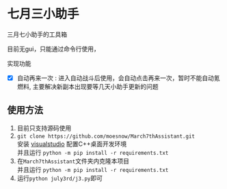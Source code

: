 七月三小助手
===========

三月七小助手的工具箱

目前无gui，只能通过命令行使用，

实现功能


- [x] 自动再来一次 : 进入自动战斗后使用，会自动点击再来一次，暂时不能自动氪燃料, 主要解决新副本出现要等几天小助手更新的问题

## 使用方法

1. 目前只支持源码使用
2. `git clone https://github.com/moesnow/March7thAssistant.git` <br />
   安装 [visualstudio](https://visualstudio.microsoft.com/zh-hans/vs/) 配置C++桌面开发环境   <br />
   并且运行 `python -m pip install -r requirements.txt`
3. 在`March7thAssistant`文件夹内克隆本项目  <br />
   并且运行 `python -m pip install -r requirements.txt`
4. 运行`python july3rd/j3.py`即可
